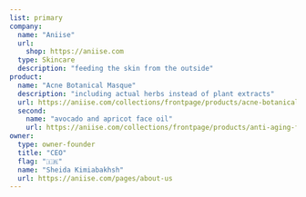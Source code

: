 ```yaml
---
list: primary
company:
  name: "Aniise"
  url:
    shop: https://aniise.com
  type: Skincare
  description: "feeding the skin from the outside"
product:
  name: "Acne Botanical Masque"
  description: "including actual herbs instead of plant extracts"
  url: https://aniise.com/collections/frontpage/products/acne-botanical-masque
  second:
    name: "avocado and apricot face oil"
    url: https://aniise.com/collections/frontpage/products/anti-aging-face-oil-with-apricot-avocado
owner:
  type: owner-founder
  title: "CEO"
  flag: "🇮🇷"
  name: "Sheida Kimiabakhsh"
  url: https://aniise.com/pages/about-us
---
```

